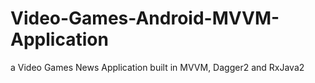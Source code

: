 # Video-Games-Android-MVVM-Application
 a Video Games News Application built in MVVM, Dagger2 and RxJava2